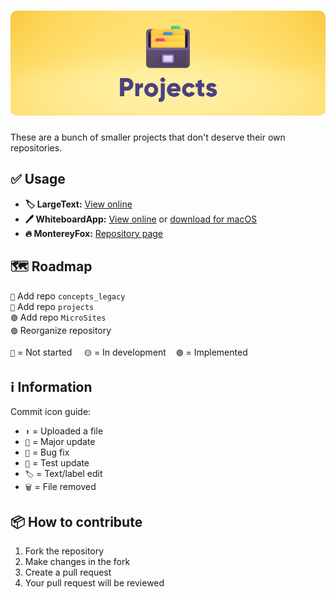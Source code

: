 <h1 align="center">
  <img style="border-radius:10px" src="banner.png">
</h1>

These are a bunch of smaller projects that don't deserve their own repositories.

## ✅ Usage
- **🏷️ LargeText:** [View online](https://itsfoxdev.github.io/repos/site/LargeText/)<br>
- **🖊️ WhiteboardApp:** [View online](https://itsfoxdev.github.io/repos/site/WhiteboardApp/) or [download for macOS](https://github.com/ItsFoxDev/repos/raw/main/site/WhiteboardApp/appfiles/Whiteboard.zip)<br>
- **🔥 MontereyFox:** [Repository page](https://github.com/ItsFoxDev/repos/tree/main/misc/MontereyFox)

## 🗺️ Roadmap
`🔴` Add repo `concepts_legacy`<br>
`🔴` Add repo `projects`<br>
`🟢` Add repo `MicroSites`<br>
`🟢` Reorganize repository<br>

`🔴` = Not started‎‎ ‎ ‎ ‎ ‎ `🟡` = In development‎ ‎ ‎ ‎ ‎ `🟢` = Implemented


## ℹ️ Information
Commit icon guide:
- `⬆️` = Uploaded a file
- `🎉` = Major update
- `🐛` = Bug fix
- `🚧` = Test update
- `🏷️` = Text/label edit
- `🗑️` = File removed

## 📦 How to contribute
1. Fork the repository
2. Make changes in the fork
3. Create a pull request
4. Your pull request will be reviewed
